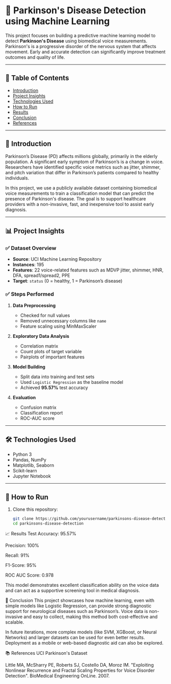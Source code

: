# 🧠 Parkinson's Disease Detection using Machine Learning

This project focuses on building a predictive machine learning model to detect **Parkinson's Disease** using biomedical voice measurements. Parkinson's is a progressive disorder of the nervous system that affects movement. Early and accurate detection can significantly improve treatment outcomes and quality of life.

---

## 📌 Table of Contents

- [Introduction](#introduction)
- [Project Insights](#project-insights)
- [Technologies Used](#technologies-used)
- [How to Run](#how-to-run)
- [Results](#results)
- [Conclusion](#conclusion)
- [References](#references)

---

## 🧬 Introduction

Parkinson’s Disease (PD) affects millions globally, primarily in the elderly population. A significant early symptom of Parkinson’s is a change in voice. Researchers have identified specific voice metrics such as jitter, shimmer, and pitch variation that differ in Parkinson’s patients compared to healthy individuals.

In this project, we use a publicly available dataset containing biomedical voice measurements to train a classification model that can predict the presence of Parkinson's disease. The goal is to support healthcare providers with a non-invasive, fast, and inexpensive tool to assist early diagnosis.

---

## 📊 Project Insights

### ✅ Dataset Overview
- **Source**: UCI Machine Learning Repository
- **Instances**: 195
- **Features**: 22 voice-related features such as MDVP jitter, shimmer, HNR, DFA, spread1/spread2, PPE
- **Target**: `status` (0 = healthy, 1 = Parkinson’s disease)

### ✅ Steps Performed
1. **Data Preprocessing**
   - Checked for null values
   - Removed unnecessary columns like `name`
   - Feature scaling using MinMaxScaler

2. **Exploratory Data Analysis**
   - Correlation matrix
   - Count plots of target variable
   - Pairplots of important features

3. **Model Building**
   - Split data into training and test sets
   - Used `Logistic Regression` as the baseline model
   - Achieved **95.57%** test accuracy

4. **Evaluation**
   - Confusion matrix
   - Classification report
   - ROC-AUC score

---

## 🛠️ Technologies Used

- Python 3
- Pandas, NumPy
- Matplotlib, Seaborn
- Scikit-learn
- Jupyter Notebook

---

## 🧪 How to Run

1. Clone this repository:
   ```bash
   git clone https://github.com/yourusername/parkinsons-disease-detection.git
   cd parkinsons-disease-detection
📈 Results
Test Accuracy: 95.57%

Precision: 100%

Recall: 91%

F1-Score: 95%

ROC AUC Score: 0.978

This model demonstrates excellent classification ability on the voice data and can act as a supportive screening tool in medical diagnosis.

🧾 Conclusion
This project showcases how machine learning, even with simple models like Logistic Regression, can provide strong diagnostic support for neurological diseases such as Parkinson’s. Voice data is non-invasive and easy to collect, making this method both cost-effective and scalable.

In future iterations, more complex models (like SVM, XGBoost, or Neural Networks) and larger datasets can be used for even better results. Deployment as a mobile or web-based diagnostic aid can also be explored.

📚 References
UCI Parkinson's Dataset

Little MA, McSharry PE, Roberts SJ, Costello DA, Moroz IM. "Exploiting Nonlinear Recurrence and Fractal Scaling Properties for Voice Disorder Detection". BioMedical Engineering OnLine. 2007.
